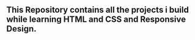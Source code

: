 ## This Repository contains all the projects i build while learning HTML and CSS and Responsive Design.


